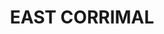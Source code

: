---
lastmod: '2025-04-06T06:05:20+00:00'
latitude: -34.37717202
layout: suburb
longitude: 150.9124949
postcode: '2518'
state: NSW
title: EAST CORRIMAL
url: /nsw/east-corrimal/
---